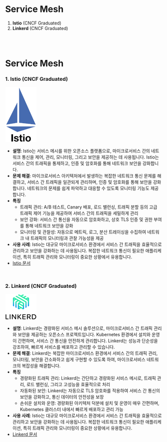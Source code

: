 # Service Mesh 
 

1. **Istio** (CNCF Graduated)
2. **Linkerd** (CNCF Graduated)

<br>
<br>


# Service Mesh      


### 1. **Istio** (CNCF Graduated)  
<img src="./image/image.png" alt="Istio" width="100"/>  

   - **설명**: Istio는 서비스 메시를 위한 오픈소스 플랫폼으로, 마이크로서비스 간의 네트워크 통신을 제어, 관리, 모니터링, 그리고 보안을 제공하는 데 사용됩니다. Istio는 서비스 간의 트래픽을 통제하고, 인증 및 암호화를 통해 네트워크 보안을 강화합니다.  
   - **문제 해결**: 마이크로서비스 아키텍처에서 발생하는 복잡한 네트워크 통신 문제를 해결하고, 서비스 간 트래픽을 일관되게 관리하며, 인증 및 암호화를 통해 보안을 강화합니다. 네트워크의 문제를 쉽게 파악하고 대응할 수 있도록 모니터링 기능도 제공합니다.  
   - **특징**  
     - 트래픽 관리: A/B 테스트, Canary 배포, 로드 밸런싱, 트래픽 분할 등의 고급 트래픽 제어 기능을 제공하여 서비스 간의 트래픽을 세밀하게 관리  
     - 보안 강화: 서비스 간 통신을 자동으로 암호화하고, 상호 TLS 인증 및 권한 부여를 통해 네트워크 보안을 강화  
     - 모니터링 및 관찰성: 자동으로 메트릭, 로그, 분산 트레이싱을 수집하여 네트워크 내 트래픽의 모니터링과 관찰 가능성을 제공  
   - **사용 사례**: Istio는 대규모 마이크로서비스 환경에서 서비스 간 트래픽을 효율적으로 관리하고 보안을 강화하는 데 사용됩니다. 복잡한 네트워크 통신이 필요한 애플리케이션, 특히 트래픽 관리와 모니터링이 중요한 상황에서 유용합니다.  
   - [Istio 문서](https://istio.io/latest/docs/overview/what-is-istio/)  
<br>

### 2. **Linkerd** (CNCF Graduated)  
<img src="./image/image-1.png" alt="Linkerd" width="100"/>  

   - **설명**: Linkerd는 경량화된 서비스 메시 솔루션으로, 마이크로서비스 간 트래픽 관리와 보안을 제공하는 오픈소스 프로젝트입니다. Kubernetes 환경에서 설치와 운영이 간편하며, 서비스 간 통신을 안전하게 관리합니다. Linkerd는 성능과 단순성을 강조하여, 빠르게 서비스를 배포하고 관리할 수 있습니다.  
   - **문제 해결**: Linkerd는 복잡한 마이크로서비스 환경에서 서비스 간의 트래픽 관리, 모니터링, 보안을 간소화하고 쉽게 구현할 수 있도록 하여, 마이크로서비스 네트워크의 복잡성을 해결합니다.  
   - **특징**  
     - 경량화된 트래픽 관리: Linkerd는 간단하고 경량화된 서비스 메시로, 트래픽 관리, 로드 밸런싱, 그리고 고성능을 효율적으로 처리  
     - 자동화된 보안: Linkerd는 자동으로 TLS 암호화를 적용하여 서비스 간 통신의 보안을 강화하고, 통신 데이터의 안전성을 보장  
     - 손쉬운 설치와 운영: 경량화된 아키텍처 덕분에 설치 및 운영이 매우 간편하며, Kubernetes 클러스터 내에서 빠르게 배포하고 관리 가능  
   - **사용 사례**: Istio는 대규모 마이크로서비스 환경에서 서비스 간 트래픽을 효율적으로 관리하고 보안을 강화하는 데 사용됩니다. 복잡한 네트워크 통신이 필요한 애플리케이션, 특히 트래픽 관리와 모니터링이 중요한 상황에서 유용합니다.  
   - [Linkerd 문서](https://linkerd.io/2.16/overview/)  
<br>